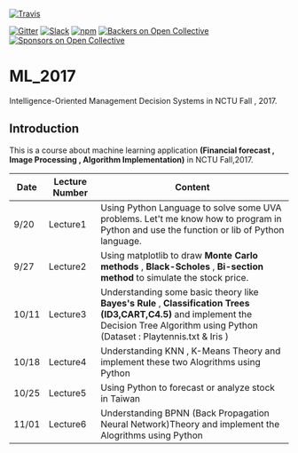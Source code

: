 [![Travis](https://img.shields.io/badge/language-Python-blue.svg)](https://www.python.org/)

[![Gitter](https://badges.gitter.im/Join%20Chat.svg)](https://gitter.im/brain-js/Lobby?utm_source=badge&utm_medium=badge&utm_campaign=pr-badge&utm_content=badge) [![Slack](https://slack.bri.im/badge.svg)](https://slack.bri.im)
[![npm](https://img.shields.io/npm/dt/brain.js.svg?style=flat-square)](https://npmjs.com/package/brain.js)
[![Backers on Open Collective](https://opencollective.com/brainjs/backers/badge.svg)](#backers) [![Sponsors on Open Collective](https://opencollective.com/brainjs/sponsors/badge.svg)](#sponsors)


# ML_2017
Intelligence-Oriented Management Decision Systems in NCTU Fall , 2017.

## Introduction
This is a course about machine learning application **(Financial forecast , Image Processing , Algorithm Implementation)** in NCTU Fall,2017.

|Date|Lecture Number|Content
|---|---|---
|9/20|Lecture1 | Using Python Language to solve some UVA problems. Let't me know how to program in Python and use the function or lib of Python language.
|9/27|Lecture2 | Using matplotlib to draw **Monte Carlo methods** , **Black-Scholes** , **Bi-section method** to simulate the stock price.
|10/11|Lecture3 | Understanding some basic theory like **Bayes's Rule** , **Classification Trees (ID3,CART,C4.5)** and implement the Decision Tree Algorithm using Python (Dataset : Playtennis.txt & Iris )|
|10/18|Lecture4 | Understanding KNN , K-Means Theory and implement these two Alogrithms using Python |
|10/25|Lecture5 | Using Python to forecast or analyze stock in Taiwan |
|11/01|Lecture6 | Understanding BPNN (Back Propagation Neural Network)Theory and implement the Alogrithms using Python|
